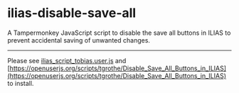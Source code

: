 # ilias-disable-save-all

A Tampermonkey JavaScript script to disable the save all buttons in ILIAS to prevent accidental saving of unwanted changes.

---

Please see [ilias_script_tobias.user.js](ilias_script_tobias.user.js) and [https://openuserjs.org/scripts/tgrothe/Disable_Save_All_Buttons_in_ILIAS](https://openuserjs.org/scripts/tgrothe/Disable_Save_All_Buttons_in_ILIAS) to install.
